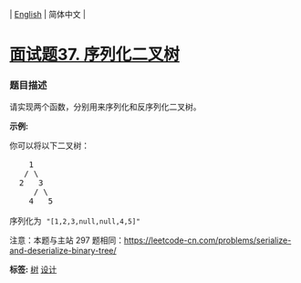 | [English](README_EN.md) | 简体中文 |

# [面试题37. 序列化二叉树](https://leetcode-cn.com/problems/xu-lie-hua-er-cha-shu-lcof)
 ### 题目描述
<p>请实现两个函数，分别用来序列化和反序列化二叉树。</p>

<p><strong>示例:&nbsp;</strong></p>

<pre>你可以将以下二叉树：

    1
   / \
  2   3
     / \
    4   5

序列化为 <code>&quot;[1,2,3,null,null,4,5]&quot;</code></pre>

<p>注意：本题与主站 297 题相同：<a href="https://leetcode-cn.com/problems/serialize-and-deserialize-binary-tree/">https://leetcode-cn.com/problems/serialize-and-deserialize-binary-tree/</a></p>

**标签:**  [树](https://leetcode-cn.com/tag/tree) [设计](https://leetcode-cn.com/tag/design) 